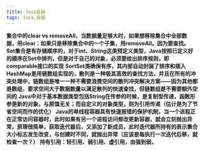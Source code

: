 ```yaml
---
title: Java容器
tags: Java,容器
---
```



**集合中的clear vs removeAll，当数据量足够大时，如果想移除集合中全部数据，用clear：如果只是移除集合中的一个子集，用removeAll。因为要查找。**
**Set集合是有存储顺序的，对于int、String这类预定义类型，Java按照已定义好的顺序在Set中排列，但是对于自己的对象，必须要给出排序规则，即comparable接口的实现**
**SortSet类确保有序，其内部自动封装了排序和插入**
**HashMap是用链数组实现的，散列是一种极其高效的查找方法，并且在所有的冲突处理中，链数组是唯一一种不需要浪费空间的散列冲突解决方案——因为其他都是数组，要求空间大于数据数量以满足散列的快速查找，但链数组是不需要额外空间的**
**Java中对于基本数据类型包括String在传参的时候，是复制型传递，函数形参是新的对象，与原值无关；而自定义的对象类型，则为引用传递（估计是为了节省空间而作的优化）**
**Java的单线程容器具有快速报错的保护机制，当一个进程正在正常访问容器时，此时如果有另一个进程访问修改更新容器，就会立刻抛出异常，原理很简单，获取迭代器后，又添加了新成员，此时迭代器所持有的表示集合大小标志发生改变，与创建时不同，就抛出异常（应该是每执行一次迭代后移，就检查一次？）**
**持有引用：轻引用、弱引用、虚引用，由强到弱，**
